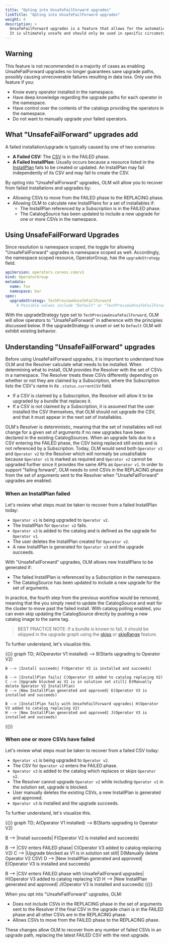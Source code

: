 ```yaml
---
title: "Opting into UnsafeFailForward upgrades"
linkTitle: "Opting into UnsafeFailForward upgrades"
weight: 4
description: >
  UnsafeFailForward upgrades is a feature that allows for the automatic upgrade of failed installs and upgrades. 
  It is ultimately unsafe and should only be used in specific circumstances. 
---
```


## Warning

This feature is not recommended in a majority of cases as enabling UnsafeFailForward upgrades no longer guarantees sane upgrade paths, possibly causing unrecoverable failures resulting in data loss. Only use this feature if you:

- Know every operator installed in the namespace.
- Have deep knowledge regarding the upgrade paths for each operator in the namespace.
- Have control over the contents of the catalogs providing the operators in the namespace.
- Do not want to manually upgrade your failed operators.

## What "UnsafeFailForward" upgrades add

A failed installation/upgrade is typically caused by one of two scenarios:

- **A Failed CSV:** The [CSV](https://olm.operatorframework.io/docs/concepts/crds/clusterserviceversion/) is in the FAILED phase.
- **A Failed InstallPlan:** Usually occurs because a resource listed in the [InstallPlan](https://olm.operatorframework.io/docs/concepts/crds/installplan/) fails to be created or updated. An InstallPlan may fail independently of its CSV and may fail to create the CSV.

By opting into "UnsafeFailForward" upgrades, OLM will allow you to recover from failed installations and upgrades by:
- Allowing CSVs to move from the FAILED phase to the REPLACING phase.
- Allowing OLM to calculate new InstallPlans for a set of installables if:
  - The InstallPlan referenced by a Subscription is in the FAILED phase.
  - The CatalogSource has been updated to include a new upgrade for one or more CSVs in the namespace.

## Using UnsafeFailForward Upgrades

Since resolution is namespace scoped, the toggle for allowing "UnsafeFailForward" upgrades is namespace scoped as well. Accordingly, the namespace scoped resource, OperatorGroup, has the `upgradeStrategy` field.

```yaml
apiVersion: operators.coreos.com/v1
kind: OperatorGroup
metadata:
  name: foo
  namespace: bar
spec:
  upgradeStrategy: TechPreviewUnsafeFailForward
     # Possible values include "Default" or "TechPreviewUnsafeFailForward".
```

With the upgradeStrategy type set to `TechPreviewUnsafeFailForward`, OLM will allow operators to "UnsafeFailForward" in adherence with the principles discussed below. If the upgradeStrategy is unset or set to `Default` OLM will exhibit existing behavior.

## Understanding "UnsafeFailForward" upgrades

Before using UnsafeFailForward upgrades, it is important to understand how OLM and the Resolver calculate what needs to be installed. When determining what to install, OLM provides the Resolver with the set of CSVs in a namespace. The Resolver treats these CSVs differently depending on whether or not they are claimed by a Subscription, where the Subscription lists the CSV's name in its `.status.currentCSV` field.
- If a CSV is claimed by a Subscription, the Resolver will allow it to be upgraded by a bundle that replaces it.
- If a CSV is not claimed by a Subscription, it is assumed that the user installed the CSV themselves, that OLM should not upgrade the CSV, and that it must appear in the next set of installables.

OLM's Resolver is deterministic, meaning that the set of installables will not change for a given set of arguments if no new upgrades have been declared in the existing CatalogSources. When an upgrade fails due to a CSV entering the FAILED phase, the CSV being replaced still exists and is not referenced by a Subscription. Today, OLM would send both `Operator v1` and `Operator v2` to the Resolver which will normally be unsatisfiable because `Operator v1` is marked as required and `Operator v2` cannot be upgraded further since it provides the same APIs as `Operator v1`. In order to support "failing forward", OLM needs to omit CSVs in the REPLACING phase from the set of arguments sent to the Resolver when "UnsafeFailForward" upgrades are enabled.

### When an InstallPlan failed

Let's review what steps must be taken to recover from a failed InstallPlan today:

- `Operator v1` is being upgraded to `Operator v2`.
- The InstallPlan for `Operator v2` fails.
- `Operator v3` is added to the catalog and is defined as the upgrade for `Operator v1`.
- The user deletes the InstallPlan created for `Operator v2`.
- A new InstallPlan is generated for `Operator v3` and the upgrade succeeds.

With "UnsafeFailForward" upgrades, OLM allows new InstallPlans to be generated if:
- The failed InstallPlan is referenced by a Subscription in the namespace.
- The CatalogSource has been updated to include a new upgrade for the set of arguments.

In practice, the fourth step from the previous workflow would be removed, meaning that the you simply need to update the CatalogSource and wait for the cluster to move past the failed install. With catalog polling enabled, you can even skip updating the CatalogSource directly by pushing a new catalog image to the same tag.

> BEST PRACTICE NOTE: If a bundle is known to fail, it should be skipped in the upgrade graph using the [skips](https://olm.operatorframework.io/docs/concepts/olm-architecture/operator-catalog/creating-an-update-graph/#skips) or [skipRange](https://olm.operatorframework.io/docs/concepts/olm-architecture/operator-catalog/creating-an-update-graph/#skiprange) feature.

To further understand, let's visualize this.

{{<mermaid>}}
graph TD;
    A(Operavtor V1 installed) --> B(Starts upgrading to Operator V2)

    B --> |Install succeeds| F(Operator V2 is installed and succeeds)

    B --> |InstallPlan fails| C(Operator V3 added to catalog replacing V2)
    C --> |Upgrade blocked as V1 is in solution set still| D(Manually delete Operator V2 InstallPlan)
    D --> |New InstallPlan generated and approved| E(Operator V3 is installed and succeeds)

    B --> |InstallPlan fails with UnsafeFailForward upgrades| H(Operator V3 added to catalog replacing V2)
    H --> |New InstallPlan generated and approved| J(Operator V3 is installed and succeeds)
{{</mermaid>}}

### When one or more CSVs have failed

Let's review what steps must be taken to recover from a failed CSV today:

- `Operator v1` is being upgraded to `Operator v2`.
- The CSV for `Operator v2` enters the FAILED phase.
- `Operator v3` is added to the catalog which replaces or skips `Operator v2`.
- The Resolver cannot upgrade `Operator v2` while including `Operator v1` in the solution set, upgrade is blocked.
- User manually deletes the existing CSVs, a new InstallPlan is generated and approved.
- `Operator v3` is installed and the upgrade succeeds.

To further understand, let's visualize this.

{{<mermaid>}}
graph TD;
  A(Operator V1 installed) --> B(Starts upgrading to Operator V2)

  B --> |Install succeeds| F(Operator V2 is installed and succeeds)

  B --> |CSV enters FAILED phase| C(Operator V3 added to catalog replacing V2)
  C --> |Upgrade blocked as V1 is in solution set still| D(Manually delete Operator V2 CSV)
  D --> |New InstallPlan generated and approved| E(Operator V3 is installed and succeeds)

  B --> |CSV enters FAILED phase with UnsafeFailForward upgrades| H(Operator V3 added to catalog replacing V2)
  H --> |New InstallPlan generated and approved| J(Operator V3 is installed and succeeds)
{{</mermaid>}}

When you opt into "UnsafeFailForward" upgrades, OLM:
- Does not include CSVs in the REPLACING phase in the set of arguments sent to the Resolver if the final CSV in the upgrade chain is in the FAILED phase and all other CSVs are in the REPLACING phase.
- Allows CSVs to move from the FAILED phase to the REPLACING phase.

These changes allow OLM to recover from any number of failed CSVs in an upgrade path, replacing the latest FAILED CSV with the next upgrade.
